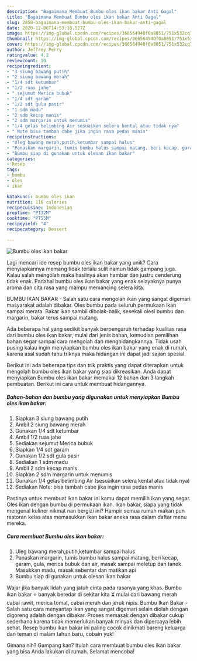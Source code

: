 ```yaml
---
description: "Bagaimana Membuat Bumbu oles ikan bakar Anti Gagal"
title: "Bagaimana Membuat Bumbu oles ikan bakar Anti Gagal"
slug: 2850-bagaimana-membuat-bumbu-oles-ikan-bakar-anti-gagal
date: 2020-12-06T14:53:18.527Z
image: https://img-global.cpcdn.com/recipes/366564940f0a8051/751x532cq70/bumbu-oles-ikan-bakar-foto-resep-utama.jpg
thumbnail: https://img-global.cpcdn.com/recipes/366564940f0a8051/751x532cq70/bumbu-oles-ikan-bakar-foto-resep-utama.jpg
cover: https://img-global.cpcdn.com/recipes/366564940f0a8051/751x532cq70/bumbu-oles-ikan-bakar-foto-resep-utama.jpg
author: Jeffrey Perry
ratingvalue: 4.2
reviewcount: 10
recipeingredient:
- "3 siung bawang putih"
- "2 siung bawang merah"
- "1/4 sdt ketumbar"
- "1/2 ruas jahe"
- " sejumut Merica bubuk"
- "1/4 sdt garam"
- "1/2 sdt gula pasir"
- "1 sdm madu"
- "2 sdm kecap manis"
- "2 sdm margarin untuk menumis"
- "1/4 gelas belimbing Air sesuaikan selera kental atau tidak nya"
- " Note bisa tambah cabe jika ingin rasa pedas manis"
recipeinstructions:
- "Uleg bawang merah,putih,ketumbar sampai halus"
- "Panaskan margarin, tumis bumbu halus sampai matang, beri kecap, garam, gula, merica bubuk dan air, masak sampai meletup dan tanek. Masukkan madu, masak sebentar dan matikan api"
- "Bumbu siap di gunakan untuk olesan ikan bakar"
categories:
- Resep
tags:
- bumbu
- oles
- ikan

katakunci: bumbu oles ikan 
nutrition: 116 calories
recipecuisine: Indonesian
preptime: "PT32M"
cooktime: "PT55M"
recipeyield: "4"
recipecategory: Dessert

---
```



![Bumbu oles ikan bakar](https://img-global.cpcdn.com/recipes/366564940f0a8051/751x532cq70/bumbu-oles-ikan-bakar-foto-resep-utama.jpg)

Lagi mencari ide resep bumbu oles ikan bakar yang unik? Cara menyiapkannya memang tidak terlalu sulit namun tidak gampang juga. Kalau salah mengolah maka hasilnya akan hambar dan justru cenderung tidak enak. Padahal bumbu oles ikan bakar yang enak selayaknya punya aroma dan cita rasa yang mampu memancing selera kita.

BUMBU IKAN BAKAR - Salah satu cara mengolah ikan yang sangat digemari masyarakat adalah dibakar. Oles bumbu pada seluruh permukaan ikan sampai merata. Bakar ikan sambil dibolak-balik, sesekali olesi bumbu dan margarin, bakar terus sampai matang.

Ada beberapa hal yang sedikit banyak berpengaruh terhadap kualitas rasa dari bumbu oles ikan bakar, mulai dari jenis bahan, kemudian pemilihan bahan segar sampai cara mengolah dan menghidangkannya. Tidak usah pusing kalau ingin menyiapkan bumbu oles ikan bakar yang enak di rumah, karena asal sudah tahu triknya maka hidangan ini dapat jadi sajian spesial.


Berikut ini ada beberapa tips dan trik praktis yang dapat diterapkan untuk mengolah bumbu oles ikan bakar yang siap dikreasikan. Anda dapat menyiapkan Bumbu oles ikan bakar memakai 12 bahan dan 3 langkah pembuatan. Berikut ini cara untuk membuat hidangannya.

<!--inarticleads1-->

##### Bahan-bahan dan bumbu yang digunakan untuk menyiapkan Bumbu oles ikan bakar:

1. Siapkan 3 siung bawang putih
1. Ambil 2 siung bawang merah
1. Gunakan 1/4 sdt ketumbar
1. Ambil 1/2 ruas jahe
1. Sediakan  sejumut Merica bubuk
1. Siapkan 1/4 sdt garam
1. Gunakan 1/2 sdt gula pasir
1. Sediakan 1 sdm madu
1. Ambil 2 sdm kecap manis
1. Siapkan 2 sdm margarin untuk menumis
1. Gunakan 1/4 gelas belimbing Air (sesuaikan selera kental atau tidak nya)
1. Sediakan  Note: bisa tambah cabe jika ingin rasa pedas manis


Pastinya untuk membuat ikan bakar ini kamu dapat memilih ikan yang segar. Oles ikan dengan bumbu di permukaan ikan. Ikan bakar, siapa yang tidak mengenal kuliner nikmat nan bergizi ini? Hampir semua rumah makan pun restoran kelas atas memasukkan ikan bakar aneka rasa dalam daftar menu mereka. 

<!--inarticleads2-->

##### Cara membuat Bumbu oles ikan bakar:

1. Uleg bawang merah,putih,ketumbar sampai halus
1. Panaskan margarin, tumis bumbu halus sampai matang, beri kecap, garam, gula, merica bubuk dan air, masak sampai meletup dan tanek. Masukkan madu, masak sebentar dan matikan api
1. Bumbu siap di gunakan untuk olesan ikan bakar


Wajar jika banyak lidah yang jatuh cinta pada rasanya yang khas. Bumbu ikan bakar ⭐ banyak beredar di sekitar kita ⏳ mulai dari bawang merah cabai rawit, merica tomat, cabai merah dan jeruk nipis. Bumbu Ikan Bakar - Salah satu cara menyantap ikan yang sangat digemari selain diolah dengan digoreng adalah dengan dibakar. Proses memasak dengan dibakar cukup sederhana karena tidak memerlukan banyak minyak dan dipercaya lebih sehat. Resep bumbu ikan bakar ini paling cocok dinikmati bareng keluarga dan teman di malam tahun baru, cobain yuk! 

Gimana nih? Gampang kan? Itulah cara membuat bumbu oles ikan bakar yang bisa Anda lakukan di rumah. Selamat mencoba!
